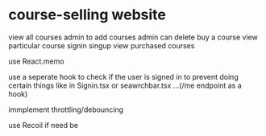 # course-selling website

view all courses
admin to add courses 
admin can delete
buy a course
view particular course
signin
singup
view purchased courses

use React.memo

use a seperate hook to check if the user is signed in to prevent doing certain things like in Signin.tsx or seawrchbar.tsx ...(/me endpoint as a hook)


immplement throttling/debouncing

use Recoil if need be
